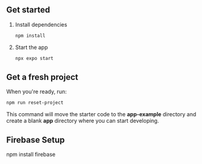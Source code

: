 ## Get started

1. Install dependencies

   ```bash
   npm install
   ```

2. Start the app

   ```bash
   npx expo start
   ```


## Get a fresh project

When you're ready, run:

```bash
npm run reset-project
```

This command will move the starter code to the **app-example** directory and create a blank **app** directory where you can start developing.

## Firebase Setup

npm install firebase




